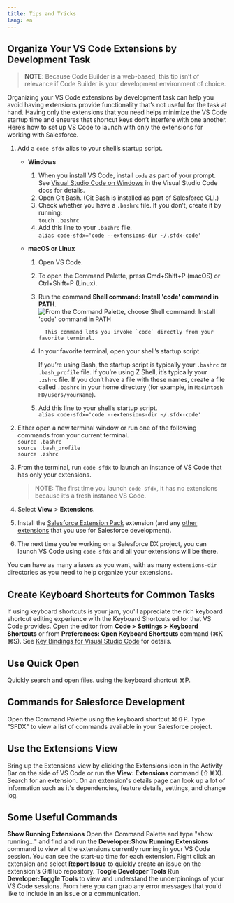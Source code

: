 ```yaml
---
title: Tips and Tricks
lang: en
---
```


## Organize Your VS Code Extensions by Development Task

> **NOTE**: Because Code Builder is a web-based, this tip isn’t of relevance if Code Builder is your development environment of choice.

Organizing your VS Code extensions by development task can help you avoid having extensions provide functionality that’s not useful for the task at hand. Having only the extensions that you need helps minimize the VS Code startup time and ensures that shortcut keys don’t interfere with one another. Here’s how to set up VS Code to launch with only the extensions for working with Salesforce.

1.  Add a `code-sfdx` alias to your shell’s startup script.

    - **Windows**

      1. When you install VS Code, install `code` as part of your prompt. See [Visual Studio Code on Windows](https://code.visualstudio.com/docs/setup/windows#_installation) in the Visual Studio Code docs for details.
      2. Open Git Bash. (Git Bash is installed as part of Salesforce CLI.)
      3. Check whether you have a `.bashrc` file. If you don’t, create it by running:  
         `touch .bashrc`
      4. Add this line to your `.bashrc` file.  
         `alias code-sfdx='code --extensions-dir ~/.sfdx-code'`

    - **macOS or Linux**

      1.  Open VS Code.
      2.  To open the Command Palette, press Cmd+Shift+P (macOS) or Ctrl+Shift+P (Linux).
      3.  Run the command **Shell command: Install 'code' command in PATH**.
          ![From the Command Palette, choose Shell command: Install 'code' command in PATH](./images/invoke_shell_command.png)

                This command lets you invoke `code` directly from your favorite terminal.

      4.  In your favorite terminal, open your shell’s startup script.

          If you’re using Bash, the startup script is typically your `.bashrc` or `.bash_profile` file. If you’re using Z Shell, it’s typically your `.zshrc` file. If you don’t have a file with these names, create a file called `.bashrc` in your home directory (for example, in `Macintosh HD/users/yourName`).

      5.  Add this line to your shell’s startup script.  
          `alias code-sfdx='code --extensions-dir ~/.sfdx-code'`

2.  Either open a new terminal window or run one of the following commands from your current terminal.  
    `source .bashrc`  
    `source .bash_profile`  
    `source .zshrc`

3.  From the terminal, run `code-sfdx` to launch an instance of VS Code that has only your extensions.

    > NOTE: The first time you launch `code-sfdx`, it has no extensions because it’s a fresh instance VS Code.

4.  Select **View** > **Extensions**.

5.  Install the [Salesforce Extension Pack](https://marketplace.visualstudio.com/items?itemName=salesforce.salesforcedx-vscode) extension (and any [other extensions](./en/getting-started/recommended-extensions) that you use for Salesforce development).

6.  The next time you’re working on a Salesforce DX project, you can launch VS Code using `code-sfdx` and all your extensions will be there.

You can have as many aliases as you want, with as many `extensions-dir` directories as you need to help organize your extensions.

## Create Keyboard Shortcuts for Common Tasks
If using keyboard shortcuts is your jam, you'll appreciate the rich keyboard shortcut editing experience with the Keyboard Shortcuts editor that VS Code provides. Open the editor from **Code > Settings > Keyboard Shortcuts** or from **Preferences: Open Keyboard Shortcuts** command (⌘K ⌘S). See [Key Bindings for Visual Studio Code](https://code.visualstudio.com/docs/getstarted/keybindings) for details.

## Use Quick Open  
Quickly search and open files. using the keyboard shortcut ⌘P.

## Commands for Salesforce Development
Open the Command Palette using the keyboard shortcut ⌘⇧P. Type "SFDX" to view a list of commands available in your Salesforce project.

## Use the Extensions View 
Bring up the Extensions view by clicking the Extensions icon in the Activity Bar on the side of VS Code or run the **View: Extensions** command (⇧⌘X). Search for an extension. On an extension's details page can look up a lot of information such as it's dependencies, feature details, settings, and change log.  

## Some Useful Commands

**Show Running Extensions**
Open the Command Palette and type "show running..." and find and run the **Developer:Show Running Extensions** command to view all the extensions currently running in your VS Code session. You can see the start-up time for each extension. Right click an extension and select **Report Issue** to quickly create an issue on the extension's GitHub repository. 
**Toogle Developer Tools**
Run **Developer:Toggle Tools** to view and understand the underpinnings of your VS Code sessions. From here you can grab any error messages that you'd like to include in an issue or a communication. 

